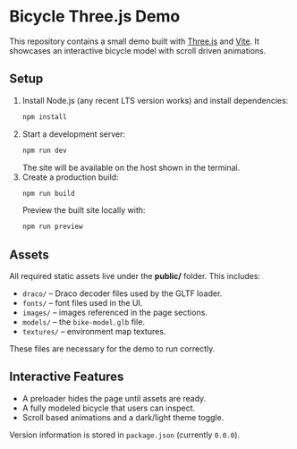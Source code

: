 # Bicycle Three.js Demo

This repository contains a small demo built with [Three.js](https://threejs.org/) and [Vite](https://vitejs.dev/). It showcases an interactive bicycle model with scroll driven animations.

## Setup

1. Install Node.js (any recent LTS version works) and install dependencies:
   ```bash
   npm install
   ```
2. Start a development server:
   ```bash
   npm run dev
   ```
   The site will be available on the host shown in the terminal.
3. Create a production build:
   ```bash
   npm run build
   ```
   Preview the built site locally with:
   ```bash
   npm run preview
   ```

## Assets

All required static assets live under the **public/** folder. This includes:

- `draco/` – Draco decoder files used by the GLTF loader.
- `fonts/` – font files used in the UI.
- `images/` – images referenced in the page sections.
- `models/` – the `bike-model.glb` file.
- `textures/` – environment map textures.

These files are necessary for the demo to run correctly.

## Interactive Features

- A preloader hides the page until assets are ready.
- A fully modeled bicycle that users can inspect.
- Scroll based animations and a dark/light theme toggle.

Version information is stored in `package.json` (currently `0.0.0`).
